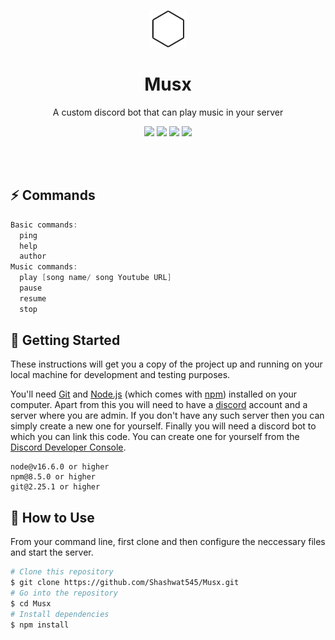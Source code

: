 <p align="center"><a href="https://github.com/Shashwat545/Musx#Shashwat545"><img src="https://github.com/Shashwat545/Musx/blob/master/Readme_assets/shapeShifterGrayAlphaBackground.gif" alt="Gray shape shifter" height="60"/></a></p>
<h1 align="center">Musx</h1>

<p align="center">A custom discord bot that can play music in your server</p>
<p align="center">
  <a href="https://github.com/Shashwat545/Musx#Shashwat545"><img src="https://img.shields.io/github/issues/Shashwat545/Musx?style=for-the-badge"></a>
  <a href="https://github.com/Shashwat545/Musx#Shashwat545"><img src="https://img.shields.io/github/repo-size/Shashwat545/Musx?style=for-the-badge"></a>
  <a href="https://github.com/Shashwat545/Musx#Shashwat545"><img src="https://img.shields.io/npm/v/node?style=for-the-badge"></a>
  <a href="https://github.com/Shashwat545/Musx#Shashwat545"><img src="https://img.shields.io/github/last-commit/Shashwat545/Musx?style=for-the-badge"></a>
</p><br/><br/>

## :zap: Commands
```powershell
Basic commands:
  ping
  help
  author
Music commands:
  play [song name/ song Youtube URL]
  pause
  resume
  stop
```

## :rocket: Getting Started

These instructions will get you a copy of the project up and running on your local machine for development and testing purposes.

You'll need [Git](https://git-scm.com/) and [Node.js](https://nodejs.org/en/download/) (which comes with [npm](https://www.npmjs.com/)) installed on your computer. Apart from this you will need to have a [discord](https://discord.com/) account and a server where you are admin. If you don't have any such server then you can simply create a new one for yourself. Finally you will need a discord bot to which you can link this code. You can create one for yourself from the [Discord Developer Console](https://discord.com/developers/applications).

```
node@v16.6.0 or higher
npm@8.5.0 or higher
git@2.25.1 or higher
```

## :wrench: How to Use

From your command line, first clone and then configure the neccessary files and start the server.

```bash
# Clone this repository
$ git clone https://github.com/Shashwat545/Musx.git
# Go into the repository
$ cd Musx
# Install dependencies
$ npm install
```
